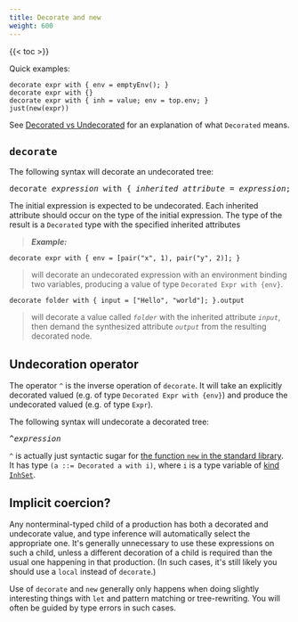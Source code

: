 ```yaml
---
title: Decorate and new
weight: 600
---
```


{{< toc >}}

Quick examples:

```
decorate expr with { env = emptyEnv(); }
decorate expr with {}
decorate expr with { inh = value; env = top.env; }
just(new(expr))
```

See [Decorated vs Undecorated](/silver/concepts/decorated-vs-undecorated/) for an explanation of what `Decorated` means.

## `decorate`

The following syntax will decorate an undecorated tree:

<pre>
decorate <i>expression</i> with { <i>inherited attribute</i> = <i>expression</i>; ... }
</pre>

The initial expression is expected to be undecorated.
Each inherited attribute should occur on the type of the initial expression.
The type of the result is a `Decorated` type with the specified inherited attributes

> _**Example:**_
```
decorate expr with { env = [pair("x", 1), pair("y", 2)]; }
```
> will decorate an undecorated expression with an environment binding two variables, producing a value of type `Decorated Expr with {env}`.
```
decorate folder with { input = ["Hello", "world"]; }.output
```
> will decorate a value called _`folder`_ with the inherited attribute _`input`_, then demand the synthesized attribute _`output`_ from the resulting decorated node.


## Undecoration operator

The operator `^` is the inverse operation of `decorate`.
It will take an explicitly decorated valued (e.g. of type `Decorated Expr with {env}`) and produce the undecorated valued (e.g. of type `Expr`).

The following syntax will undecorate a decorated tree:

<pre>
^<i>expression</i>
</pre>

`^` is actually just syntactic sugar for [the function `new` in the standard library](/silver/gen/silver/core/#new).
It has type `(a ::= Decorated a with i)`, where `i` is a type variable of [kind `InhSet`](/silver/concepts/decorated-vs-undecorated/#inhset-types).

## Implicit coercion?

Any nonterminal-typed child of a production has both a decorated and undecorate value, and type inference will automatically select the appropriate one.
It's generally unnecessary to use these expressions on such a child, unless a different decoration of a child is required than the usual one happening in that production.
(In such cases, it's still likely you should use a `local` instead of `decorate`.)

Use of `decorate` and `new` generally only happens when doing slightly interesting things with `let` and pattern matching or tree-rewriting.
You will often be guided by type errors in such cases.
